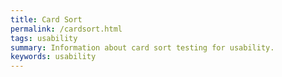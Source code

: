 ```yaml
---
title: Card Sort
permalink: /cardsort.html
tags: usability 
summary: Information about card sort testing for usability.
keywords: usability
---
```



